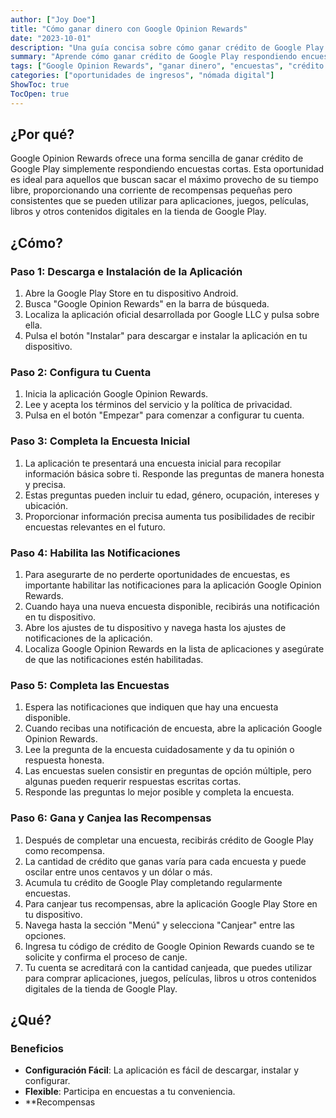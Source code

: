 ```yaml
---
author: ["Joy Doe"]
title: "Cómo ganar dinero con Google Opinion Rewards"
date: "2023-10-01"
description: "Una guía concisa sobre cómo ganar crédito de Google Play participando en encuestas a través de Google Opinion Rewards."
summary: "Aprende cómo ganar crédito de Google Play respondiendo encuestas cortas con Google Opinion Rewards. Esta guía te llevará a través del proceso de configuración, consejos para maximizar tus ganancias y cómo canjear tus recompensas."
tags: ["Google Opinion Rewards", "ganar dinero", "encuestas", "crédito de Google Play"]
categories: ["oportunidades de ingresos", "nómada digital"]
ShowToc: true
TocOpen: true
---
```


## ¿Por qué?

Google Opinion Rewards ofrece una forma sencilla de ganar crédito de Google Play simplemente respondiendo encuestas cortas. Esta oportunidad es ideal para aquellos que buscan sacar el máximo provecho de su tiempo libre, proporcionando una corriente de recompensas pequeñas pero consistentes que se pueden utilizar para aplicaciones, juegos, películas, libros y otros contenidos digitales en la tienda de Google Play.

## ¿Cómo?

### Paso 1: Descarga e Instalación de la Aplicación

1. Abre la Google Play Store en tu dispositivo Android.
2. Busca "Google Opinion Rewards" en la barra de búsqueda.
3. Localiza la aplicación oficial desarrollada por Google LLC y pulsa sobre ella.
4. Pulsa el botón "Instalar" para descargar e instalar la aplicación en tu dispositivo.

### Paso 2: Configura tu Cuenta

1. Inicia la aplicación Google Opinion Rewards.
2. Lee y acepta los términos del servicio y la política de privacidad.
3. Pulsa en el botón "Empezar" para comenzar a configurar tu cuenta.

### Paso 3: Completa la Encuesta Inicial

1. La aplicación te presentará una encuesta inicial para recopilar información básica sobre ti. Responde las preguntas de manera honesta y precisa.
2. Estas preguntas pueden incluir tu edad, género, ocupación, intereses y ubicación.
3. Proporcionar información precisa aumenta tus posibilidades de recibir encuestas relevantes en el futuro.

### Paso 4: Habilita las Notificaciones

1. Para asegurarte de no perderte oportunidades de encuestas, es importante habilitar las notificaciones para la aplicación Google Opinion Rewards.
2. Cuando haya una nueva encuesta disponible, recibirás una notificación en tu dispositivo.
3. Abre los ajustes de tu dispositivo y navega hasta los ajustes de notificaciones de la aplicación.
4. Localiza Google Opinion Rewards en la lista de aplicaciones y asegúrate de que las notificaciones estén habilitadas.

### Paso 5: Completa las Encuestas

1. Espera las notificaciones que indiquen que hay una encuesta disponible.
2. Cuando recibas una notificación de encuesta, abre la aplicación Google Opinion Rewards.
3. Lee la pregunta de la encuesta cuidadosamente y da tu opinión o respuesta honesta.
4. Las encuestas suelen consistir en preguntas de opción múltiple, pero algunas pueden requerir respuestas escritas cortas.
5. Responde las preguntas lo mejor posible y completa la encuesta.

### Paso 6: Gana y Canjea las Recompensas

1. Después de completar una encuesta, recibirás crédito de Google Play como recompensa.
2. La cantidad de crédito que ganas varía para cada encuesta y puede oscilar entre unos centavos y un dólar o más.
3. Acumula tu crédito de Google Play completando regularmente encuestas.
4. Para canjear tus recompensas, abre la aplicación Google Play Store en tu dispositivo.
5. Navega hasta la sección "Menú" y selecciona "Canjear" entre las opciones.
6. Ingresa tu código de crédito de Google Opinion Rewards cuando se te solicite y confirma el proceso de canje.
7. Tu cuenta se acreditará con la cantidad canjeada, que puedes utilizar para comprar aplicaciones, juegos, películas, libros u otros contenidos digitales de la tienda de Google Play.

## ¿Qué?

### Beneficios

- **Configuración Fácil**: La aplicación es fácil de descargar, instalar y configurar.
- **Flexible**: Participa en encuestas a tu conveniencia.
- **Recompensas